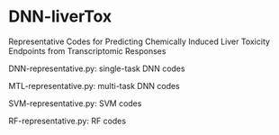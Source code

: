 # DNN-liverTox
Representative Codes for Predicting Chemically Induced Liver Toxicity Endpoints from Transcriptomic Responses

DNN-representative.py: single-task DNN codes

MTL-representative.py: multi-task DNN codes

SVM-representative.py: SVM codes

RF-representative.py: RF codes
